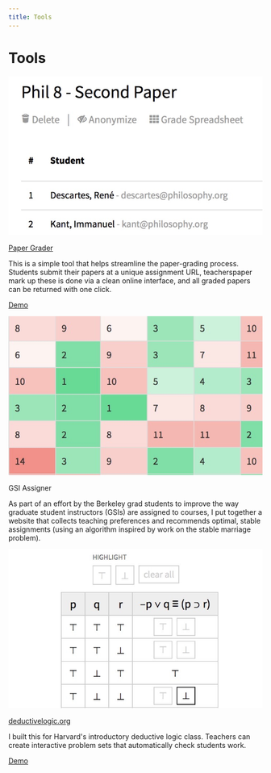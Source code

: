 ```yaml
---
title: Tools
---
```


<h1>Tools</h1>

<div class="row mb-3">
  <div class="col-12 col-md-4 push-md-8 text-center">
    <img src="assets/images/papergrader.jpg" class="rounded img-fluid tools-img mt-md-0 mb-md-0 mt-4 mb-4">
  </div>
  <div class="col-12, col-md-8 pull-md-4">
    <p class="item-title"><a href="http://papergrader.org">Paper Grader</a></p>
    <p>This is a simple tool that helps streamline the paper-grading process. Students submit their papers at a unique assignment URL, teacherspaper mark up these is done via a clean online interface, and all graded papers can be returned with one click.</p>
    <p class="little-links"><a href="http://papergrader.org/demo">Demo</a></p>
  </div>
</div>

<div class="row mb-3">
  <div class="col-12 col-md-4 push-md-8 text-center">
    <img src="assets/images/gsiassigner.jpg" class="rounded img-fluid tools-img mt-md-0 mb-md-0 mt-4 mb-4">
  </div>
  <div class="col-12, col-md-8 pull-md-4">
    <p class="item-title">GSI Assigner</p>
    <p>As part of an effort by the Berkeley grad students to improve the way graduate student instructors (GSIs) are assigned to courses, I put together a website that collects teaching preferences and recommends optimal, stable assignments (using an algorithm inspired by work on the stable marriage problem).</p>
    <!-- <p class="little-links"><a href="http://gsiassigner.herokuapp.com">View Website</a></p> -->
  </div>
</div>

<div class="row mb-3">
  <div class="col-12 col-md-4 push-md-8 text-center">
    <img src="assets/images/deductivelogic.jpg" class="rounded img-fluid tools-img mt-md-0 mb-md-0 mt-4 mb-4">
  </div>
  <div class="col-12, col-md-8 pull-md-4">
    <p class="item-title"><a href="http://deductivelogic.org">deductivelogic.org</a></p>
    <p>I built this for Harvard's introductory deductive logic class. Teachers can create interactive problem sets that automatically check students work.</p>
    <p class="little-links"><a href="http://deductivelogic.org/psets/demo">Demo</a></p>
  </div>
</div>
